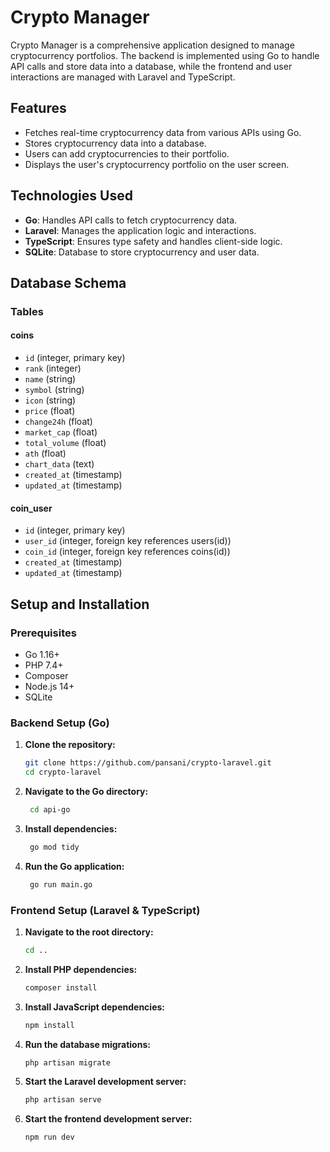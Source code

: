 # Crypto Manager

Crypto Manager is a comprehensive application designed to manage cryptocurrency portfolios. The backend is implemented using Go to handle API calls and store data into a database, while the frontend and user interactions are managed with Laravel and TypeScript.

## Features

- Fetches real-time cryptocurrency data from various APIs using Go.
- Stores cryptocurrency data into a database.
- Users can add cryptocurrencies to their portfolio.
- Displays the user's cryptocurrency portfolio on the user screen.

## Technologies Used

- **Go**: Handles API calls to fetch cryptocurrency data.
- **Laravel**: Manages the application logic and interactions.
- **TypeScript**: Ensures type safety and handles client-side logic.
- **SQLite**: Database to store cryptocurrency and user data.

## Database Schema

### Tables

#### coins
- `id` (integer, primary key)
- `rank` (integer)
- `name` (string)
- `symbol` (string)
- `icon` (string)
- `price` (float)
- `change24h` (float)
- `market_cap` (float)
- `total_volume` (float)
- `ath` (float)
- `chart_data` (text)
- `created_at` (timestamp)
- `updated_at` (timestamp)

#### coin_user
- `id` (integer, primary key)
- `user_id` (integer, foreign key references users(id))
- `coin_id` (integer, foreign key references coins(id))
- `created_at` (timestamp)
- `updated_at` (timestamp)

## Setup and Installation

### Prerequisites

- Go 1.16+
- PHP 7.4+
- Composer
- Node.js 14+
- SQLite

### Backend Setup (Go)

1. **Clone the repository:**
   ```bash
   git clone https://github.com/pansani/crypto-laravel.git
   cd crypto-laravel
   ```

2. **Navigate to the Go directory:**
   ```bash
    cd api-go
   ```

4. **Install dependencies:**
    ```bash 
     go mod tidy
    ```
5. **Run the Go application:**
    ```bash
     go run main.go
    ```

### Frontend Setup (Laravel & TypeScript)

1. **Navigate to the root directory:**

    ```bash
    cd ..
    ```

2. **Install PHP dependencies:**

    ```bash
    composer install
    ```

3. **Install JavaScript dependencies:**

    ```bash
    npm install
    ```

4. **Run the database migrations:**

    ```bash
    php artisan migrate
    ```

5. **Start the Laravel development server:**

    ```bash
    php artisan serve
    ```

6. **Start the frontend development server:**

    ```bash
    npm run dev
    ```





